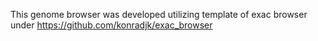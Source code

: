 This genome browser was developed utilizing template of exac browser under https://github.com/konradjk/exac_browser
